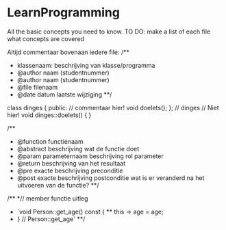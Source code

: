 # LearnProgramming
All the basic concepts you need to know.
TO DO: make a list of each file what concepts are covered

Altijd commentaar bovenaan iedere file:
/**
* klassenaam: beschrijving van klasse/programma
* @author naam (studentnummer)
* @author naam (studentnummer)
* @file filenaam
* @date datum laatste wijziging
**/

class dinges {
public:
// commentaar hier!
void doeIets();
}; // dinges
// Niet hier!
void dinges::doeIets() { }

/**
* @function functienaam
* @abstract beschrijving wat de functie doet
* @param parameternaam beschrijving rol parameter
* @return beschrijving van het resultaat
* @pre exacte beschrijving preconditie
* @post exacte beschrijving postconditie
wat is er veranderd na het uitvoeren van de functie?
**/

/**
*// member functie uitleg
* `void Person::get_age() const {
**   this -> age = age;
* } // Person::get_age`
**/
